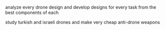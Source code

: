 analyze every drone design and develop designs for every task from the best components of each

study turkish and israeli drones and make very cheap anti-drone weapons